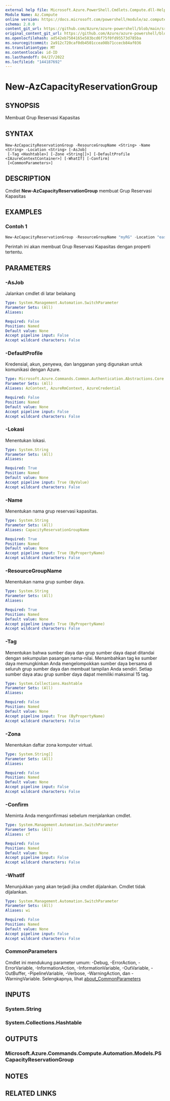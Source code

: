 ```yaml
---
external help file: Microsoft.Azure.PowerShell.Cmdlets.Compute.dll-Help.xml
Module Name: Az.Compute
online version: https://docs.microsoft.com/powershell/module/az.compute/new-azcapacityreservationgroup
schema: 2.0.0
content_git_url: https://github.com/Azure/azure-powershell/blob/main/src/Compute/Compute/help/New-AzCapacityReservationGroup.md
original_content_git_url: https://github.com/Azure/azure-powershell/blob/main/src/Compute/Compute/help/New-AzCapacityReservationGroup.md
ms.openlocfilehash: ad542eb7504165e583bcd6f75f0fd95573d785ba
ms.sourcegitcommit: 2a912c720caf0db4501ccea98b71ccecb84af036
ms.translationtype: MT
ms.contentlocale: id-ID
ms.lasthandoff: 04/27/2022
ms.locfileid: "144187692"
---
```

# New-AzCapacityReservationGroup

## SYNOPSIS
Membuat Grup Reservasi Kapasitas

## SYNTAX

```
New-AzCapacityReservationGroup -ResourceGroupName <String> -Name <String> -Location <String> [-AsJob]
 [-Tag <Hashtable>] [-Zone <String[]>] [-DefaultProfile <IAzureContextContainer>] [-WhatIf] [-Confirm]
 [<CommonParameters>]
```

## DESCRIPTION
Cmdlet **New-AzCapacityReservationGroup** membuat Grup Reservasi Kapasitas

## EXAMPLES

### Contoh 1
```powershell
New-AzCapacityReservationGroup -ResourceGroupName "myRG" -Location "eastus" -Name "myCapacityReservationGroup"
```

Perintah ini akan membuat Grup Reservasi Kapasitas dengan properti tertentu. 

## PARAMETERS

### -AsJob
Jalankan cmdlet di latar belakang

```yaml
Type: System.Management.Automation.SwitchParameter
Parameter Sets: (All)
Aliases:

Required: False
Position: Named
Default value: None
Accept pipeline input: False
Accept wildcard characters: False
```

### -DefaultProfile
Kredensial, akun, penyewa, dan langganan yang digunakan untuk komunikasi dengan Azure.

```yaml
Type: Microsoft.Azure.Commands.Common.Authentication.Abstractions.Core.IAzureContextContainer
Parameter Sets: (All)
Aliases: AzContext, AzureRmContext, AzureCredential

Required: False
Position: Named
Default value: None
Accept pipeline input: False
Accept wildcard characters: False
```

### -Lokasi
Menentukan lokasi.

```yaml
Type: System.String
Parameter Sets: (All)
Aliases:

Required: True
Position: Named
Default value: None
Accept pipeline input: True (ByValue)
Accept wildcard characters: False
```

### -Name
Menentukan nama grup reservasi kapasitas.

```yaml
Type: System.String
Parameter Sets: (All)
Aliases: CapacityReservationGroupName

Required: True
Position: Named
Default value: None
Accept pipeline input: True (ByPropertyName)
Accept wildcard characters: False
```

### -ResourceGroupName
Menentukan nama grup sumber daya.

```yaml
Type: System.String
Parameter Sets: (All)
Aliases:

Required: True
Position: Named
Default value: None
Accept pipeline input: True (ByPropertyName)
Accept wildcard characters: False
```

### -Tag
Menentukan bahwa sumber daya dan grup sumber daya dapat ditandai dengan sekumpulan pasangan nama-nilai. Menambahkan tag ke sumber daya memungkinkan Anda mengelompokkan sumber daya bersama di seluruh grup sumber daya dan membuat tampilan Anda sendiri. Setiap sumber daya atau grup sumber daya dapat memiliki maksimal 15 tag.

```yaml
Type: System.Collections.Hashtable
Parameter Sets: (All)
Aliases:

Required: False
Position: Named
Default value: None
Accept pipeline input: True (ByPropertyName)
Accept wildcard characters: False
```

### -Zona
Menentukan daftar zona komputer virtual.

```yaml
Type: System.String[]
Parameter Sets: (All)
Aliases:

Required: False
Position: Named
Default value: None
Accept pipeline input: False
Accept wildcard characters: False
```

### -Confirm
Meminta Anda mengonfirmasi sebelum menjalankan cmdlet.

```yaml
Type: System.Management.Automation.SwitchParameter
Parameter Sets: (All)
Aliases: cf

Required: False
Position: Named
Default value: None
Accept pipeline input: False
Accept wildcard characters: False
```

### -WhatIf
Menunjukkan yang akan terjadi jika cmdlet dijalankan.
Cmdlet tidak dijalankan.

```yaml
Type: System.Management.Automation.SwitchParameter
Parameter Sets: (All)
Aliases: wi

Required: False
Position: Named
Default value: None
Accept pipeline input: False
Accept wildcard characters: False
```

### CommonParameters
Cmdlet ini mendukung parameter umum: -Debug, -ErrorAction, -ErrorVariable, -InformationAction, -InformationVariable, -OutVariable, -OutBuffer, -PipelineVariable, -Verbose, -WarningAction, dan -WarningVariable. Selengkapnya, lihat [about_CommonParameters](http://go.microsoft.com/fwlink/?LinkID=113216)

## INPUTS

### System.String

### System.Collections.Hashtable

## OUTPUTS

### Microsoft.Azure.Commands.Compute.Automation.Models.PSCapacityReservationGroup

## NOTES

## RELATED LINKS

